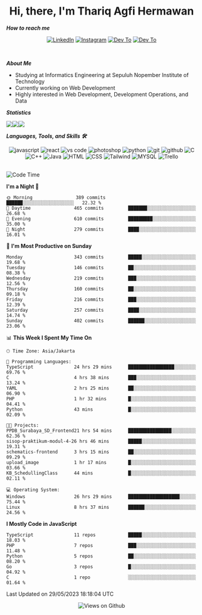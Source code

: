 <div align="center">
  <h1>Hi, there, I'm Thariq Agfi Hermawan</h1>
</div>


***How to reach me***
<p align='center'>
   <a href="https://www.linkedin.com/in/thariqagfihermawan" target="_blank"><img src="https://img.shields.io/badge/LinkedIn-0077B5?style=for-the-badge&logo=linkedin&logoColor=white" alt="LinkedIn"></a>
   <a href="https://www.instagram.com/thoriqagfi" target="_blank"><img src="https://img.shields.io/badge/Instagram-E4405F?style=for-the-badge&logo=instagram&logoColor=white" alt="Instagram"></a>
   <a href="https://medium.com/@thoriq.aghfi60" target="_blank"><img src="https://img.shields.io/badge/Medium-12100E?style=for-the-badge&logo=medium&logoColor=white" alt="Dev To"></a>
   <a href="https://linktr.ee/thoriqagfi" target="_blank"><img src="https://img.shields.io/badge/linktree-1de9b6?style=for-the-badge&logo=linktree&logoColor=white" alt="Dev To"></a>
</p>

<br>

***About Me***
- Studying at Informatics Engineering at Sepuluh Nopember Institute of Technology
- Currently working on Web Development
- Highly interested in Web Development, Development Operations, and Data

***Statistics***

<!-- [![GitHub Streak](http://github-readme-streak-stats.herokuapp.com?user=thoriqagfi&theme=dark)](https://git.io/streak-stats) -->

<div align="center">
  <div style="display: flex;">
    <img src="http://github-readme-streak-stats.herokuapp.com?user=thoriqagfi&theme=chartreuse-dark"/>
    <img src="https://github-readme-stats.vercel.app/api/top-langs/?username=thoriqagfi&layout=compact&&theme=chartreuse-dark&langs_count=8)](https://github.com/thoriqagfi"/>
    <img src="https://github-readme-stats.vercel.app/api?username=thoriqagfi&show_icons=true&theme=chartreuse-dark"/>
  </div>
</div>

<!-- [![Top Langs](https://github-readme-stats.vercel.app/api/top-langs/?username=thoriqagfi&layout=compact&&theme=chartreuse-dark&langs_count=8)](https://github.com/thoriqagfi)
< ![Agfi's GitHub stats](https://github-readme-stats.vercel.app/api?username=thoriqagfi&show_icons=true&theme=chartreuse-dark) -->

***Languages, Tools, and Skills 🛠***

  <div align="center">
    <img src="https://img.shields.io/badge/JavaScript-F7DF1E?style=for-the-badge&logo=javascript&logoColor=black" alt="javascript" />
    <img src="https://img.shields.io/badge/React-61DAFB?style=for-the-badge&logo=react&logoColor=black" alt="react" />
    <img src="https://img.shields.io/badge/vs%20code-007ACC?style=for-the-badge&logo=visual%20studio%20code&logoColor=white" alt="vs code" />
    <img src="https://img.shields.io/badge/adobe%20photoshop-31A8FF?style=for-the-badge&logo=adobe%20photoshop&logoColor=white" alt="photoshop" />
    <img src="https://img.shields.io/badge/python-3776AB?style=for-the-badge&logo=python&logoColor=white" alt="python" />
    <img src="https://img.shields.io/badge/Git-F05032?style=for-the-badge&logo=git&logoColor=white" alt="git" />
    <img src="https://img.shields.io/badge/GitHub-100000?style=for-the-badge&logo=github&logoColor=white" alt="github" />
    <img src="https://img.shields.io/badge/c-%2300599C.svg?style=for-the-badge&logo=c&logoColor=white" alt="C" />
    <img src="https://img.shields.io/badge/c++-%2300599C.svg?style=for-the-badge&logo=c%2B%2B&logoColor=white" alt="C++" />
    <img src="https://img.shields.io/badge/Java-ED8B00?style=for-the-badge&logo=java&logoColor=white" alt="Java"/>
    <img src="https://img.shields.io/badge/HTML5-E34F26?style=for-the-badge&logo=html5&logoColor=white" alt="HTML" />
    <img src="https://img.shields.io/badge/CSS-239120?&style=for-the-badge&logo=css3&logoColor=white" alt ="CSS" />
    <img src="https://img.shields.io/badge/tailwindcss-%2338B2AC.svg?style=for-the-badge&logo=tailwind-css&logoColor=white" alt="Tailwind" />
    <img src="https://img.shields.io/badge/MySQL-00000F?style=for-the-badge&logo=mysql&logoColor=white" alt="MYSQL" />
    <img src="https://img.shields.io/badge/Trello-%23026AA7.svg?style=for-the-badge&logo=Trello&logoColor=white" alt="Trello" />
  </div><br>

<!--START_SECTION:waka-->
![Code Time](http://img.shields.io/badge/Code%20Time-414%20hrs%2051%20mins-blue)

**I'm a Night 🦉** 

```text
🌞 Morning                389 commits         ██████░░░░░░░░░░░░░░░░░░░   22.32 % 
🌆 Daytime                465 commits         ███████░░░░░░░░░░░░░░░░░░   26.68 % 
🌃 Evening                610 commits         █████████░░░░░░░░░░░░░░░░   35.00 % 
🌙 Night                  279 commits         ████░░░░░░░░░░░░░░░░░░░░░   16.01 % 
```
📅 **I'm Most Productive on Sunday** 

```text
Monday                   343 commits         █████░░░░░░░░░░░░░░░░░░░░   19.68 % 
Tuesday                  146 commits         ██░░░░░░░░░░░░░░░░░░░░░░░   08.38 % 
Wednesday                219 commits         ███░░░░░░░░░░░░░░░░░░░░░░   12.56 % 
Thursday                 160 commits         ██░░░░░░░░░░░░░░░░░░░░░░░   09.18 % 
Friday                   216 commits         ███░░░░░░░░░░░░░░░░░░░░░░   12.39 % 
Saturday                 257 commits         ████░░░░░░░░░░░░░░░░░░░░░   14.74 % 
Sunday                   402 commits         ██████░░░░░░░░░░░░░░░░░░░   23.06 % 
```


📊 **This Week I Spent My Time On** 

```text
🕑︎ Time Zone: Asia/Jakarta

💬 Programming Languages: 
TypeScript               24 hrs 29 mins      █████████████████░░░░░░░░   69.76 % 
C                        4 hrs 38 mins       ███░░░░░░░░░░░░░░░░░░░░░░   13.24 % 
YAML                     2 hrs 25 mins       ██░░░░░░░░░░░░░░░░░░░░░░░   06.90 % 
PHP                      1 hr 32 mins        █░░░░░░░░░░░░░░░░░░░░░░░░   04.41 % 
Python                   43 mins             █░░░░░░░░░░░░░░░░░░░░░░░░   02.09 % 

🐱‍💻 Projects: 
PPDB_Surabaya_SD_Frontend21 hrs 54 mins      ████████████████░░░░░░░░░   62.36 % 
sisop-praktikum-modul-4-26 hrs 46 mins       █████░░░░░░░░░░░░░░░░░░░░   19.31 % 
schematics-frontend      3 hrs 15 mins       ██░░░░░░░░░░░░░░░░░░░░░░░   09.29 % 
upload_image             1 hr 17 mins        █░░░░░░░░░░░░░░░░░░░░░░░░   03.66 % 
KB_SchedullingClass      44 mins             █░░░░░░░░░░░░░░░░░░░░░░░░   02.11 % 

💻 Operating System: 
Windows                  26 hrs 29 mins      ███████████████████░░░░░░   75.44 % 
Linux                    8 hrs 37 mins       ██████░░░░░░░░░░░░░░░░░░░   24.56 % 
```

**I Mostly Code in JavaScript** 

```text
TypeScript               11 repos            █████░░░░░░░░░░░░░░░░░░░░   18.03 % 
PHP                      7 repos             ███░░░░░░░░░░░░░░░░░░░░░░   11.48 % 
Python                   5 repos             ██░░░░░░░░░░░░░░░░░░░░░░░   08.20 % 
Go                       3 repos             █░░░░░░░░░░░░░░░░░░░░░░░░   04.92 % 
C                        1 repo              ░░░░░░░░░░░░░░░░░░░░░░░░░   01.64 % 
```




 Last Updated on 29/05/2023 18:18:04 UTC
<!--END_SECTION:waka-->

<div align="center">
<img src="https://komarev.com/ghpvc/?username=thoriqagfi&color=blue" alt="Views on Github" />
</div>